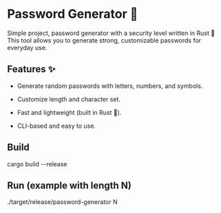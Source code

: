 # Password Generator 🔐

Simple project, password generator with a security level written in Rust 🦀
This tool allows you to generate strong, customizable passwords for everyday use.

## Features ✨

- Generate random passwords with letters, numbers, and symbols.

- Customize length and character set.

- Fast and lightweight (built in Rust 🚀).

- CLI-based and easy to use.
## Build
cargo build --release  

## Run (example with length N)
./target/release/password-generator N
